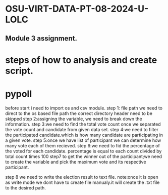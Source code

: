 # OSU-VIRT-DATA-PT-08-2024-U-LOLC



## Module 3 assignment.
# steps of how to analysis and create script.
# pypoll

before start i need to import os and csv module.
step 1: file path
 we need to direct to the os based file path the correct directory
 header need to be skipped
 step 2:assigning the variable, we need to break down the information.
 step 3:we need to find the total vote count once we separated the vote count and candidate from given data set.
 step 4:we need to filter the participated candidate.which is how many candidate are participating in a given vote.
 step 5:once we have list of participant we can determine how many vote each of them recieved.
 step 6:we need to fid the percentage of the voted for each candidate.
            percentage is equal to each count divided by total count times 100
step7 to get the winner out of the participant;we need to create the variable and pick the maximum vote and its respective participant.

step 8 we need to write the election result to text file.
 note:once it is open as write mode we dont have to create file manualy.it will create the .txt file to the desired path.



